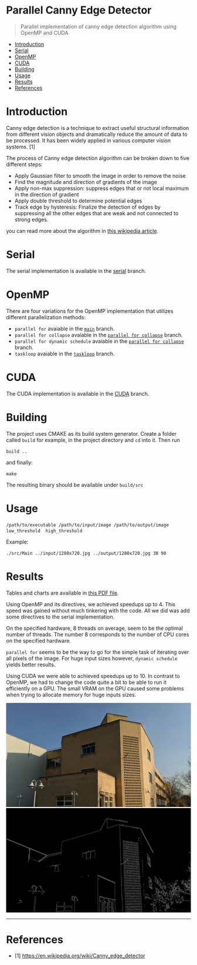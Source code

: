 # Parallel Canny Edge Detector
> Parallel implementation of canny edge detection algorithm using OpenMP and CUDA

* [Introduction](#Introduction)
* [Serial](#Serial)
* [OpenMP](#OpenMP)
* [CUDA](#CUDA)
* [Building](#Building)
* [Usage](#Usage)
* [Results](#Results)
* [References](#References)

# Introduction
Canny edge detection is a technique to extract useful structural information from different vision objects and dramatically reduce the amount of data to be processed. It has been widely applied in various computer vision systems. [1]

The process of Canny edge detection algorithm can be broken down to five different steps:

- Apply Gaussian filter to smooth the image in order to remove the noise
- Find the magnitude and direction of gradients of the image
- Apply non-max suppression: suppress edges that or not local maximum in the direction of gradient
- Apply double threshold to determine potential edges
- Track edge by hysteresis: Finalize the detection of edges by suppressing all the other edges that are weak and not connected to strong edges.

you can read more about the algorithm in [this wikipedia article](https://en.wikipedia.org/wiki/Canny_edge_detector).

# Serial
The serial implementation is available in the [serial](https://github.com/arashsm79/parallel-canny-edge-detector/tree/serial) branch.

# OpenMP
There are four variations for the OpenMP implementation that utilizes different parallelization methods:
- `parallel for` avaiable in the [`main`](https://github.com/arashsm79/parallel-canny-edge-detector/tree/main) branch.
- `parallel for collapse` avaiable in the [`parallel for collapse`](https://github.com/arashsm79/parallel-canny-edge-detector/tree/parallel-for-collapse) branch.
- `parallel for dynamic schedule` avaiable in the [`parallel for collapse`](https://github.com/arashsm79/parallel-canny-edge-detector/tree/parallel-for-dynamic-schedule) branch.
- `taskloop` avaiable in the [`taskloop`](https://github.com/arashsm79/parallel-canny-edge-detector/tree/taskloop) branch.

# CUDA
The CUDA implementation is available in the [CUDA](https://github.com/arashsm79/parallel-canny-edge-detector/tree/cuda) branch.


# Building
The project uses CMAKE as its build system generator. Create a folder called `build` for example, in the project directory and `cd` into it. Then run
```
build ..
```
and finally:
```
make
```
The resulting binary should be available under `build/src`


# Usage
```
/path/to/executable /path/to/input/image /path/to/output/image low_threshold  high_threshold 
```
Example:
```
./src/Main ../input/1280x720.jpg ../output/1280x720.jpg 30 90
```
# Results
Tables and charts are available in [this PDF file](https://github.com/arashsm79/parallel-canny-edge-detector/blob/main/results/arashsm79-parallel-canny-edge-detector-results.pdf).

Using OpenMP and its directives, we achieved speedups up to 4. This speed was gained without much tinkering with the code. All we did was add some directives to the serial implementation.

On the specified hardware, 8 threads on average, seem to be the optimal number of threads. The number 8 corresponds to the number of CPU cores on the specified hardware.

`parallel for` seems to be the way to go for the simple task of iterating over all pixels of the image. For huge input sizes however, `dynamic schedule` yields better results.

Using CUDA we were able to achieved speedups up to 10. In contrast to OpenMP, we had to change the code quite a bit to be able to run it efficiently on a GPU.
The small VRAM on the GPU caused some problems when trying to allocate memory for huge inputs sizes.

![example input](/input/1920x1080.jpg "Example Input")
![example output](/output/1920x1080.jpg "Example Output")

---
# References
* [1] https://en.wikipedia.org/wiki/Canny_edge_detector
